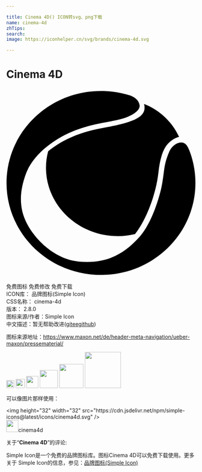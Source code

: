 ```yaml
---

title: Cinema 4D() ICON转svg、png下载
name: cinema-4d
zhTips: 
search: 
image: https://iconhelper.cn/svg/brands/cinema-4d.svg

---
```


# Cinema 4D  <small style="font-size: 60%;font-weight: 100"></small>

<div id="svg" class="svg-wrap">
<svg role="img" viewBox="0 0 24 24" xmlns="http://www.w3.org/2000/svg"><title>Cinema 4D icon</title><path d="M12.022,5.127C8.786,5.713,6.677,6.917,5.3,8.047c-0.172,0.665-0.273,1.356-0.273,2.072 c0,4.794,4.093,8.68,9.141,8.68c0.753,0,1.467-0.098,2.146-0.264c1.458-1.848,2.651-5.065,2.955-7.728 c0.319-2.786,0.953-3.63,1.742-4.18c0.28-0.195,0.574-0.344,0.885-0.415c-0.887-1.897-2.439-3.388-4.444-4.168 c0.005,0.022,0.014,0.04,0.019,0.062C17.852,3.735,16.115,4.386,12.022,5.127z M23.179,7.898 c-0.032-0.063-0.064-0.134-0.097-0.214c-0.594-1.455-2.022-0.512-2.399,0.344c-0.742,1.686-0.633,2.422-0.934,4.131 s-1.337,4.999-2.828,6.688c-2.13,2.412-4.46,3.484-7.727,3.172s-5.785-3.082-6.717-5.09c-0.782-1.685-0.9-3.596,0.025-6.073 s3.7-4.491,6.237-5.459c2.537-0.968,4.545-1.063,5.96-1.475c1.415-0.413,2.249-1.093,2.197-1.672 c-0.065-0.718-0.757-1.1-1.148-1.26c-1.18-0.379-2.441-0.584-3.751-0.584c-6.611,0-11.97,5.218-11.97,11.655 c0,6.437,5.359,11.655,11.97,11.655s11.97-5.218,11.97-11.655C23.966,10.594,23.687,9.191,23.179,7.898z"/></svg>
</div>
<detail full-name='cinema-4d'></detail>

<div class="detail-page">
<p>
<span><span class="badge-success badge">免费图标</span> <span class="badge-success badge">免费修改</span>  <span class="badge-success badge">免费下载</span> </span>
<br/>
<span>
ICON库：
<span class="badge-secondary badge">品牌图标(Simple Icon)</span> 
</span>
<br/>
<span>
CSS名称：
<span class="badge-secondary badge">cinema-4d</span> 
</span>

<br/>
<span>
版本：
<span class="badge-secondary badge">2.8.0</span> 
</span>
<br/>
<span>图标来源/作者：<span class="badge-light badge">Simple Icon</span></span> 
<br/>
<span class="zh-detail">中文描述：暂无<span class="help-link"><span>帮助改进</span>(<a href="https://gitee.com/liuwave/icon-helper/edit/master/json/brands/cinema-4d.json" target="_blank" rel="noopener noreferrer">gitee</a><a href="https://github.com/liuwave/icon-helper/edit/master/json/brands/cinema-4d.json" target="_blank" rel="noopener noreferrer">github</a></span>)</span><br/>
</p>
</div><div class="description description alert alert-light"><p>图标来源地址：<a href="https://www.maxon.net/de/header-meta-navigation/ueber-maxon/pressematerial/" target="_blank" rel="noopener noreferrer">https://www.maxon.net/de/header-meta-navigation/ueber-maxon/pressematerial/</a></p></div>
<div class="alert alert-dark">
<img height="21" width="21" src="https://cdn.jsdelivr.net/npm/simple-icons@latest/icons/cinema4d.svg" />
<img height="24" width="24" src="https://cdn.jsdelivr.net/npm/simple-icons@latest/icons/cinema4d.svg" />
<img height="32" width="32" src="https://cdn.jsdelivr.net/npm/simple-icons@latest/icons/cinema4d.svg" />
<img height="48" width="48" src="https://cdn.jsdelivr.net/npm/simple-icons@latest/icons/cinema4d.svg" />
<img height="64" width="64" src="https://cdn.jsdelivr.net/npm/simple-icons@latest/icons/cinema4d.svg" />
<img height="96" width="96" src="https://cdn.jsdelivr.net/npm/simple-icons@latest/icons/cinema4d.svg" />

</div>
<div>
  <p>可以像图片那样使用：    
  </p>
  <div class="alert alert-primary" style="font-size: 14px">
    &lt;img height="32" width="32" src="https://cdn.jsdelivr.net/npm/simple-icons@latest/icons/cinema4d.svg" /&gt;
    <copy-btn content='<img height="32" width="32" src="https://cdn.jsdelivr.net/npm/simple-icons@latest/icons/cinema4d.svg" />'></copy-btn>
  </div>
  <div class="alert alert-secondary">
    <img height="32" width="32" src="https://cdn.jsdelivr.net/npm/simple-icons@latest/icons/cinema4d.svg" />cinema4d
    <copy-btn content="cinema4d" btn-title="复制图标名称"></copy-btn>
  </div>
</div>
<div class="icon-detail__container">
<p>关于“<b>Cinema 4D</b>”的评论:</p>
</div>
<Vssue title="关于“Cinema 4D”的评论" />
<div><p>Simple Icon是一个免费的品牌图标库。图标Cinema 4D可以免费下载使用。更多关于  Simple Icon的信息，参见：<a target="_blank" href="https://iconhelper.cn/brands.html">品牌图标(Simple Icon)</a>
</p></div>
